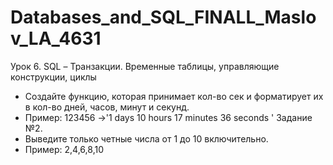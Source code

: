 # Databases_and_SQL_FINALL_Maslov_LA_4631
Урок 6. SQL – Транзакции. Временные таблицы, управляющие конструкции, циклы
* Создайте функцию, которая принимает кол-во сек и форматирует их в кол-во дней, часов, минут и секунд.
* Пример: 123456 ->'1 days 10 hours 17 minutes 36 seconds '
Задание №2.
* Выведите только четные числа от 1 до 10 включительно.
* Пример: 2,4,6,8,10 
